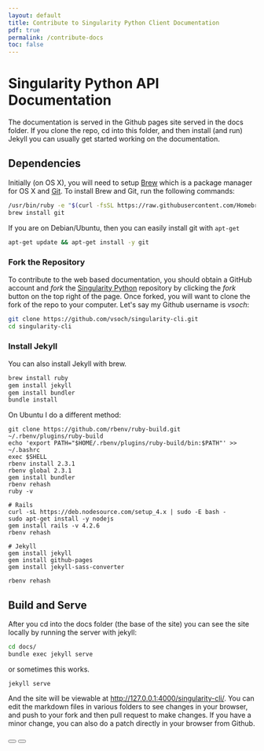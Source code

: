 ```yaml
---
layout: default
title: Contribute to Singularity Python Client Documentation
pdf: true
permalink: /contribute-docs
toc: false
---
```


# Singularity Python API Documentation

The documentation is served in the Github pages site served in the docs folder.
If you clone the repo, cd into this folder, and then install (and run) Jekyll you
can usually get started working on the documentation.


## Dependencies
Initially (on OS X), you will need to setup [Brew](http://brew.sh/) which is a package manager for OS X and [Git](https://git-scm.com/). To install Brew and Git, run the following commands:

```bash
/usr/bin/ruby -e "$(curl -fsSL https://raw.githubusercontent.com/Homebrew/install/master/install)"
brew install git
```
If you are on Debian/Ubuntu, then you can easily install git with `apt-get`

```bash
apt-get update && apt-get install -y git
```

### Fork the Repository
To contribute to the web based documentation, you should obtain a GitHub account and *fork* the <a href="https://github.com/singularityhub/singularity-cli/" target="_blank">Singularity Python</a> repository by clicking the *fork* button on the top right of the page. Once forked, you will want to clone the fork of the repo to your computer. Let's say my Github username is *vsoch*:

```bash
git clone https://github.com/vsoch/singularity-cli.git
cd singularity-cli
```

### Install Jekyll
You can also install Jekyll with brew.

```bash
brew install ruby
gem install jekyll
gem install bundler
bundle install
```
On Ubuntu I do a different method:

```
git clone https://github.com/rbenv/ruby-build.git ~/.rbenv/plugins/ruby-build
echo 'export PATH="$HOME/.rbenv/plugins/ruby-build/bin:$PATH"' >> ~/.bashrc
exec $SHELL
rbenv install 2.3.1
rbenv global 2.3.1
gem install bundler
rbenv rehash
ruby -v

# Rails
curl -sL https://deb.nodesource.com/setup_4.x | sudo -E bash -
sudo apt-get install -y nodejs
gem install rails -v 4.2.6
rbenv rehash

# Jekyll
gem install jekyll
gem install github-pages
gem install jekyll-sass-converter

rbenv rehash
```

## Build and Serve
After you cd into the docs folder (the base of the site) you can see the site locally by running the server with jekyll:

```bash
cd docs/
bundle exec jekyll serve
```

or sometimes this works.

```
jekyll serve
```

And the site will be viewable at <a href="http://127.0.0.1:4000/singularity-cli/" target="_blank">http://127.0.0.1:4000/singularity-cli/</a>. You can edit the markdown files in various folders to see changes in your browser, and push to your fork and then pull request to make changes. If you have a minor change, you can also do a patch directly in your browser from Github.

<div>
    <a href="/singularity-cli/commands"><button class="previous-button btn btn-primary"><i class="fa fa-chevron-left"></i> </button></a>
    <a href="/singularity-cli"><button class="next-button btn btn-primary"><i class="fa fa-chevron-right"></i> </button></a>
</div><br>
